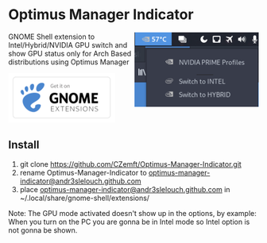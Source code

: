 # Optimus Manager Indicator

<img src="./example.png" alt="Optimus Manager Indicator" width="250" align="right" />

GNOME Shell extension to Intel/Hybrid/NVIDIA GPU switch and show GPU status only for Arch Based distributions using Optimus Manager


[<img src="https://raw.githubusercontent.com/andyholmes/gnome-shell-extensions-badge/master/get-it-on-ego.svg?sanitize=true" height="100">](https://extensions.gnome.org/extension/2908/optimus-manager-indicator/)

## Install

1. git clone https://github.com/CZemft/Optimus-Manager-Indicator.git
2. rename Optimus-Manager-Indicator to optimus-manager-indicator@andr3slelouch.github.com
3. place optimus-manager-indicator@andr3slelouch.github.com in ~/.local/share/gnome-shell/extensions/

Note: The GPU mode activated doesn't show up in the options, by example: When you turn on the PC you are gonna be in Intel mode so Intel option is not gonna be shown.
